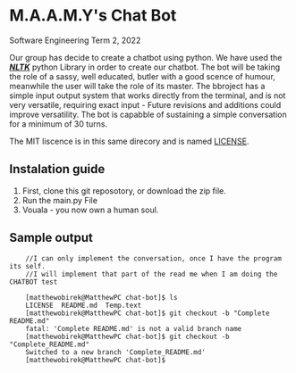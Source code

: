 # M.A.A.M.Y's Chat Bot
Software Engineering Term 2, 2022

Our group has decide to create a chatbot using python. We have used the <a href="https://www.nltk.org/" target="_blank">***NLTK***</a> python Library in order to create our chatbot. The bot will be taking the role of a sassy, well educated, butler with a good scence of humour, meanwhile the user will take the role of its master. The bbroject has a simple input output system that works directly from the terminal, and is not very versatile, requiring exact input - Future revisions and additions could improve versatility. The bot is capabble of sustaining a simple conversation for a minimum of 30 turns. 

The MIT liscence is in this same direcory and is named <a href="https://github.com/Software-Engineering-Group-4-Maamy/chat-bot/blob/main/LICENSE" target="_blank">LICENSE</a>. 

## Instalation guide
1. First, clone this git reposotory, or download the zip file. 
2. Run the main.py File
3. Vouala - you now own a human soul.

## Sample output

        //I can only implement the conversation, once I have the program its self. 
        //I will implement that part of the read me when I am doing the CHATBOT test
        
        [matthewobirek@MatthewPC chat-bot]$ ls
        LICENSE  README.md  Temp.text
        [matthewobirek@MatthewPC chat-bot]$ git checkout -b "Complete README.md"
        fatal: 'Complete README.md' is not a valid branch name
        [matthewobirek@MatthewPC chat-bot]$ git checkout -b "Complete_README.md"
        Switched to a new branch 'Complete_README.md'
        [matthewobirek@MatthewPC chat-bot]$ 
